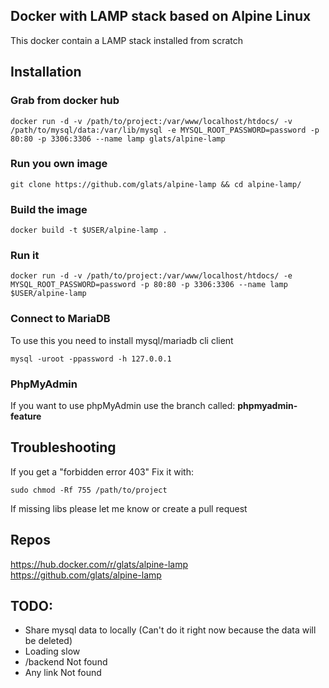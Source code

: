 ## Docker with LAMP stack based on Alpine Linux

This docker contain a LAMP stack installed from scratch

## Installation
### Grab from docker hub
```
docker run -d -v /path/to/project:/var/www/localhost/htdocs/ -v /path/to/mysql/data:/var/lib/mysql -e MYSQL_ROOT_PASSWORD=password -p 80:80 -p 3306:3306 --name lamp glats/alpine-lamp
```

### Run you own image

```  
git clone https://github.com/glats/alpine-lamp && cd alpine-lamp/
```

### Build the image
```
docker build -t $USER/alpine-lamp .
```

### Run it

```
docker run -d -v /path/to/project:/var/www/localhost/htdocs/ -e MYSQL_ROOT_PASSWORD=password -p 80:80 -p 3306:3306 --name lamp $USER/alpine-lamp
```

### Connect to MariaDB
To use this you need to install mysql/mariadb cli client
```
mysql -uroot -ppassword -h 127.0.0.1
```

### PhpMyAdmin

If you want to use phpMyAdmin use the branch called: **phpmyadmin-feature**


## Troubleshooting
If you get a "forbidden error 403"
Fix it with:
```
sudo chmod -Rf 755 /path/to/project
``` 
If missing libs please let me know or create a pull request

## Repos
https://hub.docker.com/r/glats/alpine-lamp  
https://github.com/glats/alpine-lamp

## TODO:

- Share mysql data to locally (Can't do it right now because the data will be deleted)
- Loading slow
- /backend Not found
- Any link Not found


